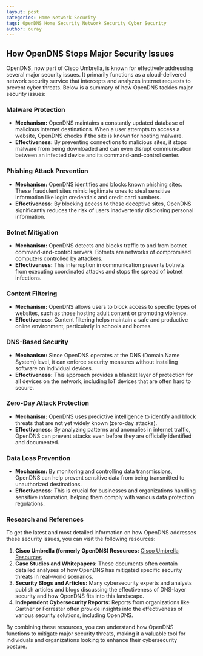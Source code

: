 ```yaml
---
layout: post
categories: Home Network Security
tags: OpenDNS Home Security Network Security Cyber Security
author: ouray
---
```


## How OpenDNS Stops Major Security Issues

OpenDNS, now part of Cisco Umbrella, is known for effectively addressing several major security issues. It primarily functions as a cloud-delivered network security service that intercepts and analyzes internet requests to prevent cyber threats. Below is a summary of how OpenDNS tackles major security issues:

### Malware Protection
- **Mechanism:** OpenDNS maintains a constantly updated database of malicious internet destinations. When a user attempts to access a website, OpenDNS checks if the site is known for hosting malware.
- **Effectiveness:** By preventing connections to malicious sites, it stops malware from being downloaded and can even disrupt communication between an infected device and its command-and-control center.

### Phishing Attack Prevention
- **Mechanism:** OpenDNS identifies and blocks known phishing sites. These fraudulent sites mimic legitimate ones to steal sensitive information like login credentials and credit card numbers.
- **Effectiveness:** By blocking access to these deceptive sites, OpenDNS significantly reduces the risk of users inadvertently disclosing personal information.

### Botnet Mitigation
- **Mechanism:** OpenDNS detects and blocks traffic to and from botnet command-and-control servers. Botnets are networks of compromised computers controlled by attackers.
- **Effectiveness:** This interruption in communication prevents botnets from executing coordinated attacks and stops the spread of botnet infections.

### Content Filtering
- **Mechanism:** OpenDNS allows users to block access to specific types of websites, such as those hosting adult content or promoting violence.
- **Effectiveness:** Content filtering helps maintain a safe and productive online environment, particularly in schools and homes.

### DNS-Based Security
- **Mechanism:** Since OpenDNS operates at the DNS (Domain Name System) level, it can enforce security measures without installing software on individual devices.
- **Effectiveness:** This approach provides a blanket layer of protection for all devices on the network, including IoT devices that are often hard to secure.

### Zero-Day Attack Protection
- **Mechanism:** OpenDNS uses predictive intelligence to identify and block threats that are not yet widely known (zero-day attacks).
- **Effectiveness:** By analyzing patterns and anomalies in internet traffic, OpenDNS can prevent attacks even before they are officially identified and documented.

### Data Loss Prevention
- **Mechanism:** By monitoring and controlling data transmissions, OpenDNS can help prevent sensitive data from being transmitted to unauthorized destinations.
- **Effectiveness:** This is crucial for businesses and organizations handling sensitive information, helping them comply with various data protection regulations.

### Research and References
To get the latest and most detailed information on how OpenDNS addresses these security issues, you can visit the following resources:

1. **Cisco Umbrella (formerly OpenDNS) Resources:** [Cisco Umbrella Resources](https://umbrella.cisco.com/resources)
2. **Case Studies and Whitepapers:** These documents often contain detailed analyses of how OpenDNS has mitigated specific security threats in real-world scenarios.
3. **Security Blogs and Articles:** Many cybersecurity experts and analysts publish articles and blogs discussing the effectiveness of DNS-layer security and how OpenDNS fits into this landscape.
4. **Independent Cybersecurity Reports:** Reports from organizations like Gartner or Forrester often provide insights into the effectiveness of various security solutions, including OpenDNS.

By combining these resources, you can understand how OpenDNS functions to mitigate major security threats, making it a valuable tool for individuals and organizations looking to enhance their cybersecurity posture.
